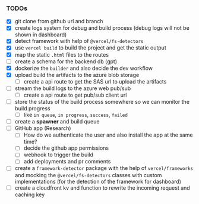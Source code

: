 ### TODOs

- [x] git clone from github url and branch
- [x] create logs system for debug and build process (debug logs will not be shown in dashboard)
- [x] detect framework with help of `@vercel/fs-detectors`
- [x] use `vercel build` to build the project and get the static output
- [x] map the static `.html` files to the routes
- [ ] create a schema for the backend db (gpt)
- [x] dockerize the `builder` and also decide the dev workflow
- [x] upload build the artifacts to the azure blob storage
  - [ ] create a api route to get the SAS url to upload the artifacts
- [ ] stream the build logs to the azure web pub/sub
  - [ ] create a api route to get pub/sub client url
- [ ] store the status of the build process somewhere so we can monitor the build progress
  - [ ] like `in queue`, `in progress`, `success`, `failed`
- [ ] create a **spawner** and build queue
- [ ] GitHub app (Research)
  - [ ] How do we authenticate the user and also install the app at the same time?
  - [ ] decide the github app permissions
  - [ ] webhook to trigger the build
  - [ ] add deployments and pr comments
- [ ] create a `framework-detector` package with the help of `vercel/frameworks` and mocking the `@vercel/fs-detectors` classes with custom implementations (for the detection of the framework for dashboard)
- [ ] create a cloudfront kv and function to rewrite the incoming request and caching key

